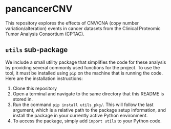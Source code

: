 # pancancerCNV

This repository explores the effects of CNV/CNA (copy number variation/alteration) events in cancer datasets from the Clinical Proteomic Tumor Analysis Consortium (CPTAC).

## `utils` sub-package

We include a small utility package that simplifies the code for these analysis by providing several commonly used functions for the project. To use the tool, it must be installed using `pip` on the machine that is running the code. Here are the installation instructions:

1. Clone this repository
2. Open a terminal and navigate to the same directory that this README is stored in.
3. Run the command `pip install utils_pkg/`. This will follow the last argument, which is a relative path to the package setup information, and install the package in your currently active Python environment.
4. To access the package, simply add `import utils` to your Python code.
